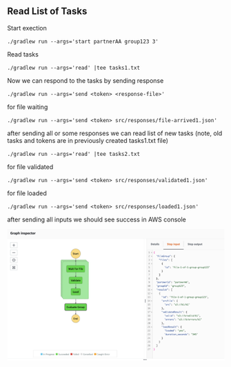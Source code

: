 Read List of Tasks
---

Start exection

    ./gradlew run --args='start partnerAA group123 3'
    
    
Read tasks    

    ./gradlew run --args='read' |tee tasks1.txt
    

Now we can respond to the tasks by sending response

    ./gradlew run --args='send <token> <response-file>'
    
    
for file waiting

    ./gradlew run --args='send <token> src/responses/file-arrived1.json'
    

after sending all or some responses we can read list of new tasks 
(note, old tasks and tokens are in previously created tasks1.txt file)     

    ./gradlew run --args='read' |tee tasks2.txt  
    
    
for file validated

    ./gradlew run --args='send <token> src/responses/validated1.json'     


    
for file loaded

    ./gradlew run --args='send <token> src/responses/loaded1.json' 
    
after sending all inputs we should see success in AWS console

![](docs/function_execution.png)    
